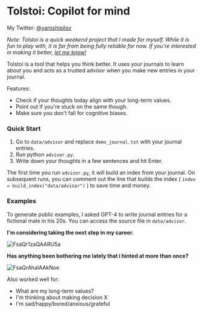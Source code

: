 # Tolstoi: Copilot for mind

My Twitter: [@yaroshipilov](https://twitter.com/yaroshipilov)

_Note: Tolstoi is a quick weekend project that I made for myself. While it is fun to play with, it is far from being fully reliable for now. If you're interested in making it better, [let me know!](https://twitter.com/yaroshipilov)_

Tolstoi is a tool that helps you think better. It uses your journals to learn about you and acts as a trusted advisor when you make new entries in your journal. 

Features:
* Check if your thoughts today align with your long-term values.
* Point out if you're stuck on the same though.
* Make sure you don't fall for cognitive biases.

### Quick Start

1. Go to `data/advisor` and replace `demo_journal.txt` with your journal entries.
2. Run python `advisor.py`.
3. Write down your thoughts in a few sentences and hit Enter.

The first time you run `advisor.py`, it will build an index from your journal. On subsequent runs, you can comment out the line that builds the index ( `index = build_index("data/advisor")` ) to save time and money.


### Examples

To generate public examples, I asked GPT-4 to write journal entries for a fictional male in his 20s. You can access the source file in `data/advisor`.

**I'm considering taking the next step in my career.**

![FsaQr1zaQAARU5a](https://github.com/YaroslavShipilov/copilot-for-mind/assets/17534053/2db6a286-eabc-4ede-9868-7f35a52bb2cb)

**Has anything been bothering me lately that i hinted at more than once?**

![FsaQrAhaIAAkNoe](https://github.com/YaroslavShipilov/copilot-for-mind/assets/17534053/84209534-e2d5-46a6-b26a-5077817ffb93)

Also worked well for:
* What are my long-term values?
* I'm thinking about making decision X
* I'm sad/happy/bored/anxious/grateful
